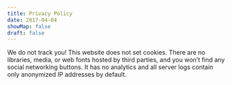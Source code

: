 ```yaml
---
title: Privacy Policy
date: 2017-04-04
showMap: false
draft: false
---
```


We do not track you! This website does not set cookies. There are no libraries, media, or web fonts hosted by third parties, and you won’t find any social networking buttons. It has no analytics and all server logs contain only anonymized IP addresses by default.
